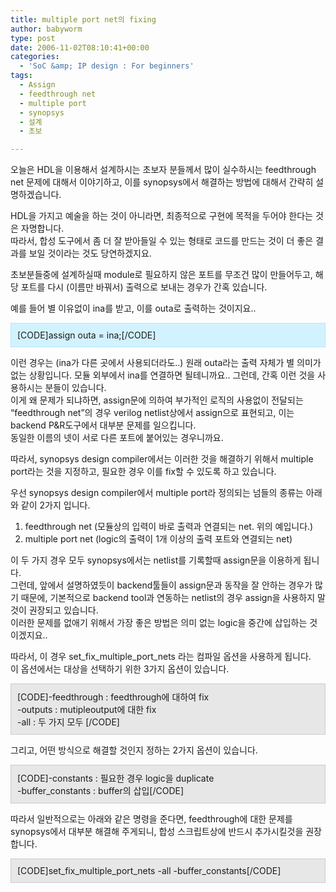 ```yaml
---
title: multiple port net의 fixing
author: babyworm
type: post
date: 2006-11-02T08:10:41+00:00
categories:
  - 'SoC &amp; IP design : For beginners'
tags:
  - Assign
  - feedthrough net
  - multiple port
  - synopsys
  - 설계
  - 초보

---
```

오늘은 HDL을 이용해서 설계하시는 초보자 분들께서 많이 실수하시는 feedthrough net 문제에 대해서 이야기하고, 이를 synopsys에서 해결하는 방법에 대해서 간략히 설명하겠습니다. 

HDL을 가지고 예술을 하는 것이 아니라면, 최종적으로 구현에 목적을 두어야 한다는 것은 자명합니다.  
따라서, 합성 도구에서 좀 더 잘 받아들일 수 있는 형태로 코드를 만드는 것이 더 좋은 결과를 보일 것이라는 것도 당연하겠지요.

초보분들중에 설계하실때 module로 필요하지 않은 포트를 무조건 많이 만들어두고, 해당 포트를 다시 (이름만 바꿔서) 출력으로 보내는 경우가 간혹 있습니다. 

예를 들어 별 이유없이 ina를 받고, 이를 outa로 출력하는 것이지요.. 

<div style="border-right: #90e0ff 1px dotted; padding-right: 10px; border-top: #90e0ff 1px dotted; padding-left: 10px; padding-bottom: 10px; border-left: #90e0ff 1px dotted; padding-top: 10px; border-bottom: #90e0ff 1px dotted; background-color: #d2f2ff">
  [CODE]assign outa = ina;[/CODE]
</div>

이런 경우는 (ina가 다른 곳에서 사용되더라도..) 원래 outa라는 출력 자체가 별 의미가 없는 상황입니다. 모듈 외부에서 ina를 연결하면 될테니까요.. 그런데, 간혹 이런 것을 사용하시는 분들이 있습니다.  
이게 왜 문제가 되냐하면, assign문에 의하여 부가적인 로직의 사용없이 전달되는 &#8220;feedthrough net&#8221;의 경우 verilog netlist상에서 assign으로 표현되고, 이는 backend P&R도구에서 대부분 문제를 일으킵니다.  
동일한 이름의 넷이 서로 다른 포트에 붙어있는 경우니까요.

따라서, synopsys design compiler에서는 이러한 것을 해결하기 위해서 multiple port라는 것을 지정하고, 필요한 경우 이를 fix할 수 있도록 하고 있습니다. 

우선 synopsys design compiler에서 multiple port라 정의되는 넘들의 종류는 아래와 같이 2가지 입니다.  
1) feedthrough net (모듈상의 입력이 바로 출력과 연결되는 net. 위의 예입니다.)  
2) multiple port net (logic의 출력이 1개 이상의 출력 포트와 연결되는 net)

이 두 가지 경우 모두 synopsys에서는 netlist를 기록할때 assign문을 이용하게 됩니다.  
그런데, 앞에서 설명하였듯이 backend툴들이 assign문과 동작을 잘 안하는 경우가 많기 때문에, 기본적으로 backend tool과 연동하는 netlist의 경우 assign을 사용하지 말것이 권장되고 있습니다.  
이러한 문제를 없애기 위해서 가장 좋은 방법은 의미 없는 logic을 중간에 삽입하는 것이겠지요..

따라서, 이 경우 set\_fix\_multiple\_port\_nets 라는 컴파일 옵션을 사용하게 됩니다.  
이 옵션에서는 대상을 선택하기 위한 3가지 옵션이 있습니다. 

<div style="border-right: #cccccc 1px solid; padding-right: 10px; border-top: #cccccc 1px solid; padding-left: 10px; padding-bottom: 10px; border-left: #cccccc 1px solid; padding-top: 10px; border-bottom: #cccccc 1px solid; background-color: #e7e7e7">
  [CODE]-feedthrough : feedthrough에 대하여 fix<br /> -outputs : mutipleoutput에 대한 fix<br /> -all : 두 가지 모두 [/CODE]
</div>

그리고, 어떤 방식으로 해결할 것인지 정하는 2가지 옵션이 있습니다. 

<div style="border-right: #cccccc 1px solid; padding-right: 10px; border-top: #cccccc 1px solid; padding-left: 10px; padding-bottom: 10px; border-left: #cccccc 1px solid; padding-top: 10px; border-bottom: #cccccc 1px solid; background-color: #e7e7e7">
  [CODE]-constants : 필요한 경우 logic을 duplicate<br /> -buffer_constants : buffer의 삽입[/CODE]
</div>

따라서 일반적으로는 아래와 같은 명령을 준다면, feedthrough에 대한 문제를 synopsys에서 대부분 해결해 주게되니, 합성 스크립트상에 반드시 추가시킬것을 권장합니다. 

<div style="border-right: #cccccc 1px solid; padding-right: 10px; border-top: #cccccc 1px solid; padding-left: 10px; padding-bottom: 10px; border-left: #cccccc 1px solid; padding-top: 10px; border-bottom: #cccccc 1px solid; background-color: #e7e7e7">
  [CODE]set_fix_multiple_port_nets -all -buffer_constants[/CODE]
</div>
